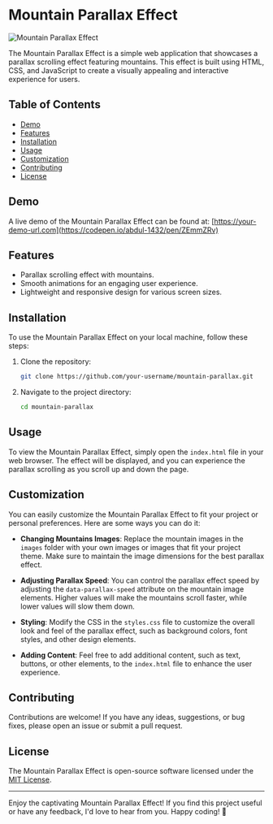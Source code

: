# Mountain Parallax Effect

![Mountain Parallax Effect](mountain-parallax-demo.gif)

The Mountain Parallax Effect is a simple web application that showcases a parallax scrolling effect featuring mountains. This effect is built using HTML, CSS, and JavaScript to create a visually appealing and interactive experience for users.

## Table of Contents

- [Demo](#demo)
- [Features](#features)
- [Installation](#installation)
- [Usage](#usage)
- [Customization](#customization)
- [Contributing](#contributing)
- [License](#license)

## Demo

A live demo of the Mountain Parallax Effect can be found at: [https://your-demo-url.com](https://codepen.io/abdul-1432/pen/ZEmmZRv)

## Features

- Parallax scrolling effect with mountains.
- Smooth animations for an engaging user experience.
- Lightweight and responsive design for various screen sizes.

## Installation

To use the Mountain Parallax Effect on your local machine, follow these steps:

1. Clone the repository:

   ```bash
   git clone https://github.com/your-username/mountain-parallax.git
   ```

2. Navigate to the project directory:

   ```bash
   cd mountain-parallax
   ```

## Usage

To view the Mountain Parallax Effect, simply open the `index.html` file in your web browser. The effect will be displayed, and you can experience the parallax scrolling as you scroll up and down the page.

## Customization

You can easily customize the Mountain Parallax Effect to fit your project or personal preferences. Here are some ways you can do it:

- **Changing Mountains Images**: Replace the mountain images in the `images` folder with your own images or images that fit your project theme. Make sure to maintain the image dimensions for the best parallax effect.

- **Adjusting Parallax Speed**: You can control the parallax effect speed by adjusting the `data-parallax-speed` attribute on the mountain image elements. Higher values will make the mountains scroll faster, while lower values will slow them down.

- **Styling**: Modify the CSS in the `styles.css` file to customize the overall look and feel of the parallax effect, such as background colors, font styles, and other design elements.

- **Adding Content**: Feel free to add additional content, such as text, buttons, or other elements, to the `index.html` file to enhance the user experience.

## Contributing

Contributions are welcome! If you have any ideas, suggestions, or bug fixes, please open an issue or submit a pull request.

## License

The Mountain Parallax Effect is open-source software licensed under the [MIT License](LICENSE).

---

Enjoy the captivating Mountain Parallax Effect! If you find this project useful or have any feedback, I'd love to hear from you. Happy coding! 🚀
